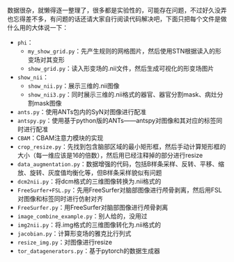 数据很杂，就懒得逐一整理了，很多都是实验性的，可能存在问题，不过好久没弄也忘得差不多，有问题的话还请大家自行阅读代码解决吧，下面只把每个文件是做什么用的大体说一下：

- `phi`：
  - `my_show_grid.py`：先产生规则的网格图片，然后使用STN根据读入的形变场对其变形
  - `show_grid.py`：读入形变场的.nii文件，然后生成可视化的形变场图片
- `show_nii`：
  - `show_nii.py`：展示三维的.nii图像
  - `show_nii3.py`：同时展示三维的.nii格式的器官、器官分割mask、病灶分割mask图像
- `ants.py`：使用ANTs包内的SyN对图像进行配准
- `antspy.py`：使用基于python版的ANTs——antspy对图像和其对应的标签同时进行配准
- `CBAM`：CBAM注意力模块的实现
- `crop_resize.py`：先找到包含脑部区域的最小矩形框，然后手动计算矩形框的大小（每一维应该是16的倍数），然后用已经注释掉的部分进行resize
- `data_augmentation.py`：数据增强的代码，包括B样条采样、反转、平移、缩放、旋转、灰度值均衡化等，但B样条采样貌似有问题
- `dcm2nii.py`：将dcm格式的三维图像转换为.nii格式的
- `FreeSurfer+FSL.py`：先用FreeSurfer对脑部图像进行颅骨剥离，然后用FSL对图像和标签同时进行仿射对齐
- `FreeSurfer.py`：用FreeSurfer对脑部图像进行颅骨剥离
- `image_combine_example.py`：别人给的，没用过
- `img2nii.py`：将.img格式的三维图像转化为.nii格式的
- `jacobian.py`：计算形变场的雅克比行列式
- `resize_img.py`：对图像进行resize
- `tor_datagenerators.py`：基于pytorch的数据生成器
